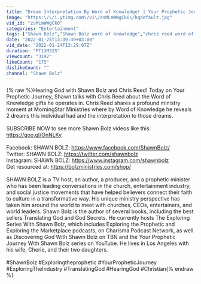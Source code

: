 ```yaml
---
title: "Dream Interpretation By Word of Knowledge! | Your Prophetic Journey with Shawn Bolz"
image: "https:\/\/i.ytimg.com\/vi\/zsMLmWWgCkQ\/hqdefault.jpg"
vid_id: "zsMLmWWgCkQ"
categories: "Entertainment"
tags: ["Shawn Bolz","Shawn Bolz word of knowledge","chris reed word of knowledge"]
date: "2022-01-25T13:39:49+03:00"
vid_date: "2022-01-24T13:29:07Z"
duration: "PT13M32S"
viewcount: "3192"
likeCount: "175"
dislikeCount: ""
channel: "Shawn Bolz"
---
```

{% raw %}Hearing God with Shawn Bolz and Chris Reed! Today on Your Prophetic Journey, Shawn talks with Chris Reed about the Word of Knowledge gifts he operates in.  Chris Reed shares a profound ministry moment at MorningStar Ministries where by Word of Knowledge he reveals 2 dreams this individual had and the interpretation to those dreams.  <br /><br />SUBSCRIBE NOW to see more Shawn Bolz videos like this: <a rel="nofollow" target="blank" href="https://goo.gl/OnNLKy">https://goo.gl/OnNLKy</a><br /><br />Facebook: SHAWN BOLZ: <a rel="nofollow" target="blank" href="https://www.facebook.com/ShawnBolz/">https://www.facebook.com/ShawnBolz/</a><br />Twitter: SHAWN BOLZ: <a rel="nofollow" target="blank" href="https://twitter.com/shawnbolz">https://twitter.com/shawnbolz</a><br />Instagram: SHAWN BOLZ: <a rel="nofollow" target="blank" href="https://www.instagram.com/shawnbolz">https://www.instagram.com/shawnbolz</a><br />Get resourced at: <a rel="nofollow" target="blank" href="https://bolzministries.com/shop/">https://bolzministries.com/shop/</a><br /><br />SHAWN BOLZ is a TV host, an author, a producer, and a prophetic minister who has been leading conversations in the church, entertainment industry, and social justice movements that have helped believers connect their faith to culture in a transformative way. His unique ministry perspective has taken him around the world to meet with churches, CEOs, entertainers, and world leaders. Shawn Bolz is the author of several books, including the best sellers Translating God and God Secrets. He currently hosts The Exploring Series With Shawn Bolz, which includes Exploring the Prophetic and Exploring the Marketplace podcasts, on Charisma Podcast Network, as well as Discovering God With Shawn Bolz on TBN and the Your Prophetic Journey With Shawn Bolz series on YouTube. He lives in Los Angeles with his wife, Cherie, and their two daughters.<br /><br />#ShawnBolz #Exploringtheprophetic #YourPropheticJourney #ExploringTheIndustry #TranslatingGod #HearingGod #Christian{% endraw %}
